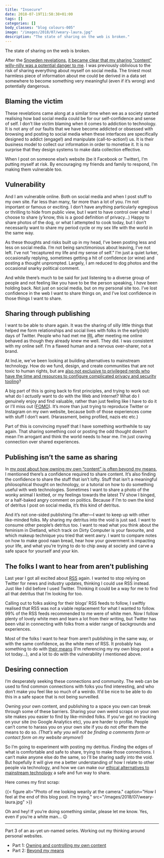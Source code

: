 ```yaml
---
title: "Insecure"
date: 2018-07-19T11:58:38+01:00
tags: []
categories: []
body_classes: "blog colours-005"
image: "/images/2018/07/weary-laura.jpg"
description: "The state of sharing on the web is broken."
---
```


The state of sharing on the web is broken.

After the [Snowden revelations](https://www.theguardian.com/world/interactive/2013/nov/01/snowden-nsa-files-surveillance-revelations-decoded#section/1), [it became clear that my sharing “content” willy-nilly was a potential danger to me](/you-wont-believe-what-happens-next/). I was previously oblivious to the risk of sharing everything about myself on social media. The tiniest most harmless piece of information about me could be derived in a data set somewhere to become something very meaningful (even if it’s wrong) and potentially dangerous. 

## Blaming the victim

These revelations came along at a similar time when we as a society started realising how bad social media could be for our self-confidence and sense of self. I don’t like victim blaming when it comes to addiction to technology. It is not any of our faults that we have become addicted or obsessed with browsing and posting to social media when these interfaces are specifically designed to addict (engage!) and manipulate (call-to-action!) us. It is their business model to collect our information in order to monetise it. It is no surprise that they design systems to make data collection effective.

When I post on someone else’s website (be it Facebook or Twitter), I’m putting myself at risk. By encouraging my friends and family to respond, I’m making them vulnerable too.

## Vulnerability

And I am vulnerable online. Both on social media and when I post stuff to my own site. Far less than many, far more than a lot of you. I’m not important or famous or exciting. I don’t have anything particularly egregious or thrilling to hide from public view, but I want to have control over what I choose to share (y’know, this is a good definition of privacy…) Happy to share photos of the dog, or what I attempted to cook today, but I don’t necessarily want to share my period cycle or my sex life with the world in the same way.

As these thoughts and risks built up in my head, I’ve been posting less and less on social media. I’m not being sanctimonious about leaving, I’ve not left. I’ve not “recaptured my life and my sense of self.” I’m just a quiet lurker, occasionally replying, sometimes getting a hit of confidence (or wine) and posting a thought unprompted. Largely, I am reduced to dog photos and the occasional snarky political comment.

And while there’s much to be said for just listening to a diverse group of people and not feeling like you have to be the person speaking, I *have* been holding back. Not just on social media, but on my personal site too. I’ve lost confidence in the web I want to share things on, and I’ve lost confidence in those things I want to share.

## Sharing through publishing

I want to be able to share again. It was the sharing of silly little things that helped me form relationships and social lives with folks in the early(ish) days of Twitter. People who had met me <abbr title="In Real Life">IRL</abbr> after meeting me online behaved as though they already knew me well. They did. I was consistent with my online self. I’m a flawed human and a nervous over-sharer, not a brand.

At Ind.ie, we’ve been looking at building alternatives to mainstream technology. How do we fund, design, and create communities that are not toxic to human rights, but are [also not exclusive to privileged nerds who have the time and resources to configure complicated privacy and security tooling](/beyond-my-means)?

A big part of this is going back to first principles, and trying to work out: what do I *actually* want to do with the Web and Internet? What do I genuinely enjoy and find valuable, rather than just feeling like I have to do it or I’ll miss out ([FOMO](https://en.wikipedia.org/wiki/Fear_of_missing_out)). It’s more than just trying to reproduce Twitter or Instagram on my own website, because both of those experiences come with stuff I don’t want. (Harassment, being profiled, nazis etc etc.)

Part of this is convincing myself that I have something worthwhile to say again. That sharing something cool or posting the odd thought doesn’t mean I’m arrogant and think the world needs to hear me. I’m just craving connection over shared experiences.

## Publishing isn’t the same as sharing

In [my post about how owning my own “content” is often beyond my means](/beyond-my-means), I mentioned there’s a confidence required to share content. It’s also finding the confidence to share the stuff that isn’t lofty. Stuff that isn’t a meaningful philosophical thought on technology, or a tutorial on how to do something useful with web technologies. Sometimes I want to share a photo of the wonky animal I knitted, or my feelings towards the latest TV show I binged, or a half-baked angry comment on politics. Because if I’m to own the kind of detritus I post on social media, it’s this kind of detritus.

And it’s not one-sided publishing I’m after—I want to keep up with other like-minded folks. My sharing my detritus into the void is just sad. I want to consume other people’s detritus too. I want to read what you think about the feminism in Dietland, which track on Dirty Computer is your favourite, and which makeup technique you tried that went awry. I want to compare notes on how to make good naan bread, hear how your government is impacting your life, and what you’re trying to do to chip away at society and carve a safe space for yourself and your kin. 

## The folks I want to hear from aren’t publishing

Last year I got all excited about [RSS](https://www.ar.al/2018/07/01/refining-the-rss/) again. I wanted to stop relying on Twitter for news and industry updates, thinking I could use RSS instead. Just like I did before I used Twitter. Thinking it could be a way for me to find all that detritus that I’m looking for too.

Calling out to folks asking for their blogs’ RSS feeds to follow, I swiftly realised that RSS was not a viable replacement for what I wanted to follow. 99% of the RSS feeds recommended to me were of white men. Now I follow plenty of lovely white men and learn a lot from their writing, but Twitter has been vital in connecting with folks from a wider range of backgrounds and experiences.

Most of the folks I want to hear from aren’t publishing in the same way, or with the same confidence, as the white men of RSS. It probably has something to do with [their means](/beyond-my-means) (I’m referencing my my own blog post a lot today…), and a lot to do with the vulnerability I mentioned above.

## Desiring connection

I’m desperately seeking these connections and community. The web can be used to find common connections with folks you find interesting, and who don’t make you feel like so much of a weirdo. It’d be nice to be able to do this in a safe space that is not being surveilled.

Owning your own content, and publishing to a space you own can break through some of these barriers. Sharing your own weird scraps on your own site makes you easier to find by like-minded folks. If you’ve got no tracking on your site (no Google Analytics etc), you are harder to profile. People can’t come to harass you on your own site if you do not offer them the means to do so. *(That’s why you will not be finding a comments form or contact form on my website anymore!)*

So I’m going to experiment with posting my detritus. Finding the edges of what is comfortable and safe to share, trying to make those connections. I can’t make anyone else do the same, so I’ll be sharing sadly into the void. But hopefully it will give me a better understanding of how I relate to other people via technology, and how we can make our [ethical alternatives to mainstream technology](https://ind.ie) a safe and fun way to share.

Here comes my first scrap:

{{< figure alt="Photo of me looking wearily at the camera." caption="How I feel at the end of this blog post. I’m trying." src="/images/2018/07/weary-laura.jpg" >}}

Oh and hey! If you’re doing something similar, please let me know. Yes, even if you’re a white man… 😉

<hr />

Part 3 of an as-yet un-named series. Working out my thinking around personal websites.

- Part 1: [Owning and controlling my own content](/owning-and-controlling-my-own-content)
- Part 2: [Beyond my means](/beyond-my-means)